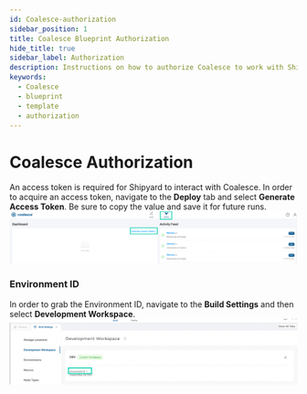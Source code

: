 ```yaml
---
id: Coalesce-authorization
sidebar_position: 1
title: Coalesce Blueprint Authorization
hide_title: true
sidebar_label: Authorization
description: Instructions on how to authorize Coalesce to work with Shipyard's low-code Coalesce templates.
keywords:
  - Coalesce
  - blueprint
  - template
  - authorization
---
```


# Coalesce Authorization
An access token is required for Shipyard to interact with Coalesce. In order to acquire an access token, navigate to the **Deploy** tab and select **Generate Access Token**. Be sure to copy the value and save it for future runs. 
![](../../.gitbook/assets/shipyard_2023_05_05_10_05_04.png)

### Environment ID 
In order to grab the Environment ID, navigate to the **Build Settings** and then select **Development Workspace**. 
![](../../.gitbook/assets/shipyard_2023_05_05_10_12_59.png)
